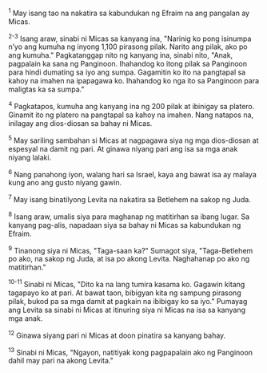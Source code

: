 <sup>1</sup>
May isang tao na nakatira sa kabundukan ng Efraim na ang pangalan ay Micas.

<sup>2-3</sup>
Isang araw, sinabi ni Micas sa kanyang ina, "Narinig ko pong isinumpa nʼyo ang kumuha ng inyong 1,100 pirasong pilak. Narito ang pilak, ako po ang kumuha." Pagkatanggap nito ng kanyang ina, sinabi nito, "Anak, pagpalain ka sana ng Panginoon. Ihahandog ko itong pilak sa Panginoon para hindi dumating sa iyo ang sumpa. Gagamitin ko ito na pangtapal sa kahoy na imahen na ipapagawa ko. Ihahandog ko nga ito sa Panginoon para maligtas ka sa sumpa." 

<sup>4</sup>
Pagkatapos, kumuha ang kanyang ina ng 200 pilak at ibinigay sa platero. Ginamit ito ng platero na pangtapal sa kahoy na imahen. Nang natapos na, inilagay ang dios-diosan sa bahay ni Micas. 

<sup>5</sup>
May sariling sambahan si Micas at nagpagawa siya ng mga dios-diosan at espesyal na damit ng pari. At ginawa niyang pari ang isa sa mga anak niyang lalaki. 

<sup>6</sup>
Nang panahong iyon, walang hari sa Israel, kaya ang bawat isa ay malaya kung ano ang gusto niyang gawin. 

<sup>7</sup>
May isang binatilyong Levita na nakatira sa Betlehem na sakop ng Juda. 

<sup>8</sup>
Isang araw, umalis siya para maghanap ng matitirhan sa ibang lugar. Sa kanyang pag-alis, napadaan siya sa bahay ni Micas sa kabundukan ng Efraim. 

<sup>9</sup>
Tinanong siya ni Micas, "Taga-saan ka?" Sumagot siya, "Taga-Betlehem po ako, na sakop ng Juda, at isa po akong Levita. Naghahanap po ako ng matitirhan."

<sup>10-11</sup>
Sinabi ni Micas, "Dito ka na lang tumira kasama ko. Gagawin kitang tagapayo ko at pari. At bawat taon, bibigyan kita ng sampung pirasong pilak, bukod pa sa mga damit at pagkain na ibibigay ko sa iyo." Pumayag ang Levita sa sinabi ni Micas at itinuring siya ni Micas na isa sa kanyang mga anak. 

<sup>12</sup>
Ginawa siyang pari ni Micas at doon pinatira sa kanyang bahay. 

<sup>13</sup>
Sinabi ni Micas, "Ngayon, natitiyak kong pagpapalain ako ng Panginoon dahil may pari na akong Levita."